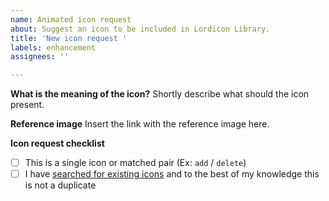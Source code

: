 ```yaml
---
name: Animated icon request
about: Suggest an icon to be included in Lordicon Library.
title: 'New icon request '
labels: enhancement
assignees: ''

---
```


**What is the meaning of the icon?**
Shortly describe what should the icon present. 

**Reference image**
Insert the link with the reference image here.

**Icon request checklist**
- [ ] This is a single icon or matched pair (Ex: `add` / `delete`)
- [ ] I have [searched for existing icons](http://lordicon.com/icons) and to the best of my knowledge this is not a duplicate
